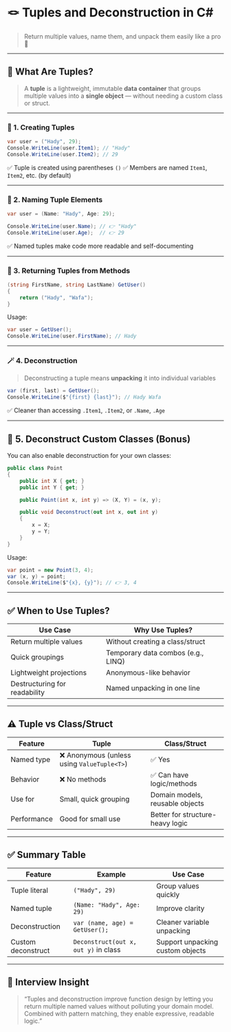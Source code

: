# 🪢 **Tuples and Deconstruction in C#**

> Return multiple values, name them, and unpack them easily like a pro 🎁

---

## 🧠 What Are Tuples?

> A **tuple** is a lightweight, immutable **data container** that groups multiple values into a **single object** — without needing a custom class or struct.

---

### 🧱 1. Creating Tuples

```csharp
var user = ("Hady", 29);
Console.WriteLine(user.Item1); // "Hady"
Console.WriteLine(user.Item2); // 29
```

✅ Tuple is created using parentheses `()`
✅ Members are named `Item1`, `Item2`, etc. (by default)

---

### 🧱 2. Naming Tuple Elements

```csharp
var user = (Name: "Hady", Age: 29);

Console.WriteLine(user.Name); // 👉 "Hady"
Console.WriteLine(user.Age);  // 👉 29
```

✅ Named tuples make code more readable and self-documenting

---

### 🧰 3. Returning Tuples from Methods

```csharp
(string FirstName, string LastName) GetUser()
{
    return ("Hady", "Wafa");
}
```

Usage:

```csharp
var user = GetUser();
Console.WriteLine(user.FirstName); // Hady
```

---

### 🪄 4. Deconstruction

> Deconstructing a tuple means **unpacking** it into individual variables

```csharp
var (first, last) = GetUser();
Console.WriteLine($"{first} {last}"); // Hady Wafa
```

✅ Cleaner than accessing `.Item1`, `.Item2`, or `.Name`, `.Age`

---

## 🧱 5. Deconstruct Custom Classes (Bonus)

You can also enable deconstruction for your own classes:

```csharp
public class Point
{
    public int X { get; }
    public int Y { get; }

    public Point(int x, int y) => (X, Y) = (x, y);

    public void Deconstruct(out int x, out int y)
    {
        x = X;
        y = Y;
    }
}
```

Usage:

```csharp
var point = new Point(3, 4);
var (x, y) = point;
Console.WriteLine($"{x}, {y}"); // 👉 3, 4
```

---

## ✅ When to Use Tuples?

| Use Case                      | Why Use Tuples?                    |
| ----------------------------- | ---------------------------------- |
| Return multiple values        | Without creating a class/struct    |
| Quick groupings               | Temporary data combos (e.g., LINQ) |
| Lightweight projections       | Anonymous-like behavior            |
| Destructuring for readability | Named unpacking in one line        |

---

## ⚠️ Tuple vs Class/Struct

| Feature     | Tuple                                       | Class/Struct                     |
| ----------- | ------------------------------------------- | -------------------------------- |
| Named type  | ❌ Anonymous (unless using `ValueTuple<T>`) | ✅ Yes                           |
| Behavior    | ❌ No methods                               | ✅ Can have logic/methods        |
| Use for     | Small, quick grouping                       | Domain models, reusable objects  |
| Performance | Good for small use                          | Better for structure-heavy logic |

---

## ✅ Summary Table

| Feature            | Example                              | Use Case                         |
| ------------------ | ------------------------------------ | -------------------------------- |
| Tuple literal      | `("Hady", 29)`                       | Group values quickly             |
| Named tuple        | `(Name: "Hady", Age: 29)`            | Improve clarity                  |
| Deconstruction     | `var (name, age) = GetUser();`       | Cleaner variable unpacking       |
| Custom deconstruct | `Deconstruct(out x, out y)` in class | Support unpacking custom objects |

---

## 💬 Interview Insight

> “Tuples and deconstruction improve function design by letting you return multiple named values without polluting your domain model. Combined with pattern matching, they enable expressive, readable logic.”
